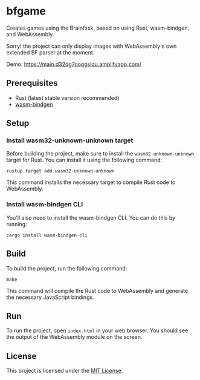 # bfgame

Creates games using the Brainfxxk, based on using Rust, wasm-bindgen, and WebAssembly.

Sorry! the project can only display images with WebAssembly's own extended BF parser at the moment.

Demo: https://main.d32dg7qoqgsldu.amplifyapp.com/

## Prerequisites

- Rust (latest stable version recommended)
- [wasm-bindgen](https://github.com/rustwasm/wasm-bindgen)

## Setup

### Install wasm32-unknown-unknown target

Before building the project, make sure to install the `wasm32-unknown-unknown` target for Rust. You can install it using the following command:

```
rustup target add wasm32-unknown-unknown
```

This command installs the necessary target to compile Rust code to WebAssembly.

### Install wasm-bindgen CLI

You'll also need to install the wasm-bindgen CLI. You can do this by running:

```
cargo install wasm-bindgen-cli
```

## Build

To build the project, run the following command:

```
make
```

This command will compile the Rust code to WebAssembly and generate the necessary JavaScript bindings.

## Run

To run the project, open `index.html` in your web browser. You should see the output of the WebAssembly module on the screen.

## License

This project is licensed under the [MIT License](LICENSE).
